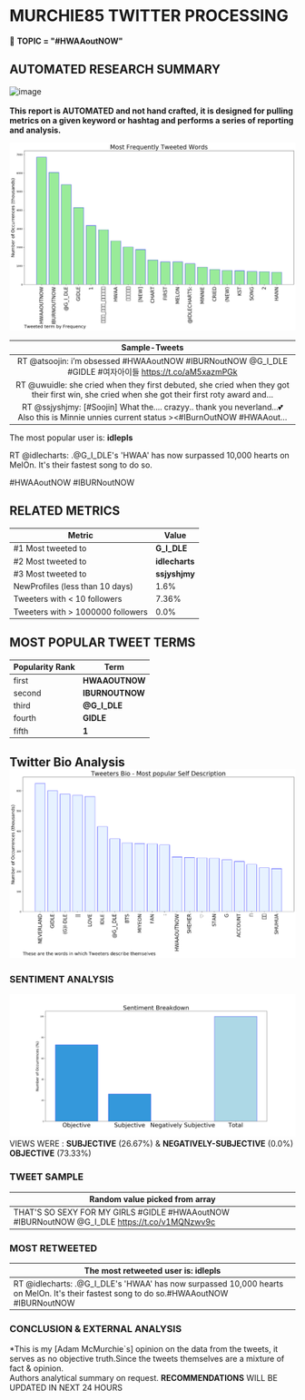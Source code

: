 # MURCHIE85 TWITTER PROCESSING 
&#x1F34E; **TOPIC = "#HWAAoutNOW"**

## AUTOMATED RESEARCH SUMMARY

![image](https://marketingplatform.google.com/about/static/images/gmp/analytics-smb-benefit.jpg)
<br></br>
<b> This report is AUTOMATED and not hand crafted, it is designed for pulling metrics on a given keyword or hashtag and performs a series of reporting and analysis.</b>



![image](TWEETS.png)



|                **Sample-Tweets**        |
| :-------------: |
| RT @atsoojin: i’m obsessed #HWAAoutNOW #IBURNoutNOW @G_I_DLE #GIDLE #여자아이들 https://t.co/aM5xazmPGk |
| RT @uwuidle: she cried when they first debuted, she cried when they got their first win, she cried when she got their first roty award and… |
| RT @ssjyshjmy: [#Soojin] What the.... crazyy.. thank you neverland...💕 Also this is Minnie unnies current status &gt;&lt;#IBurnOutNOW #HWAAout… |

The most popular user is: **idlepls**
<div class="alert alert-block alert-danger"> RT @idlecharts: .@G_I_DLE's 'HWAA' has now surpassed 10,000 hearts on MelOn. It's their fastest song to do so.

#HWAAoutNOW #IBURNoutNOW</div>

## RELATED METRICS<br>
| Metric | Value |
| ------------- | ------------- |
| #1 Most tweeted to  | **G_I_DLE** |
| #2 Most tweeted to  | **idlecharts** |
| #3 Most tweeted to  | **ssjyshjmy** |
| NewProfiles (less than 10 days) | 1.6%  |
| Tweeters with < 10 followers  | 7.36%|
| Tweeters with > 1000000 followers  | 0.0%  |



## MOST POPULAR TWEET TERMS 


| Popularity Rank  | Term |
| ------------- | ------------- |
| first  | **HWAAOUTNOW**  |
| second  | **IBURNOUTNOW**  |
| third  | **@G_I_DLE** |
| fourth  | **GIDLE**  |
| fifth  | **1**  |


## Twitter Bio Analysis![image](BIO.png)
### SENTIMENT ANALYSIS
![image](sentiment.png)
VIEWS WERE : **SUBJECTIVE**  (26.67%) & **NEGATIVELY-SUBJECTIVE** (0.0%) **OBJECTIVE** (73.33%)

### TWEET SAMPLE 
| Random value picked from array |
| ------------- |
|THAT'S SO SEXY FOR MY GIRLS #GIDLE #HWAAoutNOW #IBURNoutNOW @G_I_DLE https://t.co/v1MQNzwv9c |

### MOST RETWEETED 

| The most retweeted user is: **idlepls**  |
| ------------- |
| RT @idlecharts: .@G_I_DLE's 'HWAA' has now surpassed 10,000 hearts on MelOn. It's their fastest song to do so.#HWAAoutNOW #IBURNoutNOW |

### CONCLUSION & EXTERNAL ANALYSIS

*This is my [Adam McMurchie`s] opinion on the data from the tweets, it serves as no objective truth.Since the tweets themselves are a mixture of fact & opinion.<br>
Authors analytical summary on request.
**RECOMMENDATIONS** WILL BE UPDATED IN NEXT  24 HOURS <br>